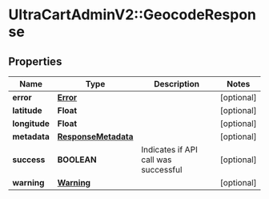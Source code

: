 # UltraCartAdminV2::GeocodeResponse

## Properties
Name | Type | Description | Notes
------------ | ------------- | ------------- | -------------
**error** | [**Error**](Error.md) |  | [optional] 
**latitude** | **Float** |  | [optional] 
**longitude** | **Float** |  | [optional] 
**metadata** | [**ResponseMetadata**](ResponseMetadata.md) |  | [optional] 
**success** | **BOOLEAN** | Indicates if API call was successful | [optional] 
**warning** | [**Warning**](Warning.md) |  | [optional] 


